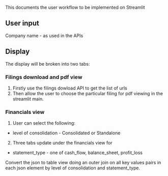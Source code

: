 This documents the user workflow to be implemented on Streamlit 

## User input 

Company name - as used in the APIs 

## Display 
The display will be broken into two tabs:
###  Filings download and pdf view 
1. Firstly use the filings dowload API to get the list of urls 
2. Then allow the user to choose the particular filing for pdf viewing in the streamlit main. 

### Financials view
1. User can select the following: 
- level of consolidation - Consolidated or Standalone
2. Three tabs update under the financials view for 
- statement_type - one of cash_flow, balance_sheet, profit_loss

Convert the json to table view doing an outer join on all key values pairs in each json element by level of consolidation and statement_type. 
